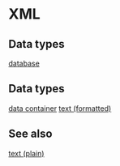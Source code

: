 # XML

## Data types

[database](../dataTypes/database.md)

## Data types

[data container](../dataTypes/data.md)
[text (formatted)](../dataTypes/formattedText.md)

## See also

[text (plain)](../dataTypes/plainText.md)

